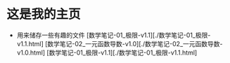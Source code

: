 # 这是我的主页
* 用来储存一些有趣的文件
[数学笔记-01_极限-v1.1][./数学笔记-01_极限-v1.1.html]
[数学笔记-02_一元函数导数-v1.0][./数学笔记-02_一元函数导数-v1.0.html]
[数学笔记-01_极限-v1.1][./数学笔记-01_极限-v1.1.html]
